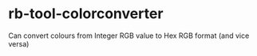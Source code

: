 # rb-tool-colorconverter
Can convert colours from Integer RGB value to Hex RGB format (and vice versa)
